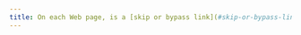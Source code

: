 ```yaml
---
title: On each Web page, is a [skip or bypass link](#skip-or-bypass-links) to the [main content area](#content-area-main) present (except in particular cases)?
---
```


